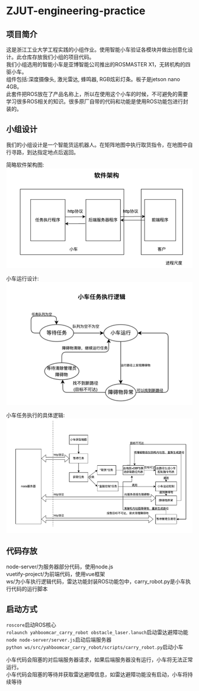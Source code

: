 # ZJUT-engineering-practice

## 项目简介
这是浙江工业大学工程实践的小组作业。使用智能小车验证各模块并做出创意化设计。此仓库存放我们小组的项目代码。  
我们小组选用的智能小车是亚博智能公司推出的ROSMASTER X1，无转机构的四驱小车。  
组件包括:深度摄像头, 激光雷达, 蜂鸣器, RGB炫彩灯条。板子是jetson nano 4GB。  
此套件把ROS放在了产品名称上，所以在使用这个小车的时候，不可避免的需要学习很多ROS相关的知识。很多原厂自带的代码和功能是使用ROS功能包进行封装的。  

## 小组设计
我们的小组设计是一个智能货运机器人。在矩阵地图中执行取货指令，在地图中自行寻路，到达指定地点后返回。

简略软件架构图:
![软件架构](./image/软件架构.png "软件架构")

小车运行设计:
![状态转移图](./image/状态转移图.png "状态转移图(简略)")

小车任务执行的具体逻辑:
![小车运行逻辑](./image/小车运行逻辑.png "小车运行逻辑")

## 代码存放
node-server/为服务器部分代码，使用node.js  
vuetify-project/为前端代码，使用vue框架  
ws/为小车执行逻辑代码，雷达功能封装ROS功能包中，carry_robot.py是小车执行代码的运行脚本

## 启动方式
`roscore`启动ROS核心  
`rolaunch yahboomcar_carry_robot obstacle_laser.lanuch`启动雷达避障功能  
`node node-server/server.js`启动后端服务器  
`python ws/src/yahboomcar_carry_robot/scripts/carry_robot.py`启动小车  

小车代码会阻塞的对后端服务器请求，如果后端服务器没有运行，小车将无法正常运行。  
小车代码会阻塞的等待并获取雷达避障信息，如雷达避障功能没有启动，小车将持续等待
